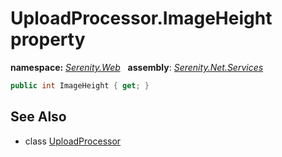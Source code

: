 # UploadProcessor.ImageHeight property
**namespace:** *[Serenity.Web](../../README.md#serenity.web-namespace)*   **assembly**: *[Serenity.Net.Services](../../README.md)*

```csharp
public int ImageHeight { get; }
```

## See Also

* class [UploadProcessor](../UploadProcessor.md)